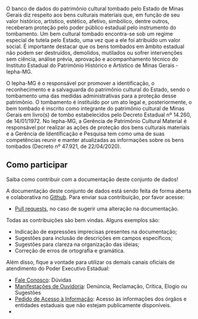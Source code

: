 O banco de dados do patrimônio cultural tombado pelo Estado de Minas Gerais diz respeito aos bens culturais materiais que, em função de seu valor histórico, artístico, estético, afetivo, simbólico, dentre outros, receberam proteção pelo poder público estadual pelo instrumento do tombamento. Um bem cultural tombado encontra-se sob um regime especial de tutela pelo Estado, uma vez que a ele foi atribuído um valor social. É importante destacar que os bens tombados em âmbito estadual não podem ser destruídos, demolidos, mutilados ou sofrer intervenções sem ciência, análise prévia, aprovação e acompanhamento técnico do Instituto Estadual do Patrimônio Histórico e Artístico de Minas Gerais - Iepha-MG.

O Iepha-MG é o responsável por promover a identificação, o reconhecimento e a salvaguarda do patrimônio cultural do Estado, sendo o tombamento uma das medidas administrativas para a proteção desse patrimônio. O tombamento é instituído por um ato legal e, posteriormente, o bem tombado é inscrito como integrante do patrimônio cultural de Minas Gerais em livro(s) de tombo estabelecidos pelo Decreto Estadual nº 14.260, de 14/01/1972. No Iepha-MG, a Gerência de Patrimônio Cultural Material é responsável por realizar as ações de proteção dos bens culturais materiais e a Gerência de Identificação e Pesquisa tem como uma de suas competências reunir e manter atualizadas as informações sobre os bens tombados (Decreto nº 47.921, de 22/04/2020).

## Como participar

Saiba como contribuir com a documentação deste conjunto de dados!

A documentação deste conjunto de dados está sendo feita de forma aberta e colaborativa no [Github](https://github.com/transparencia-mg/bens-tombados). Para enviar sua contribuição, por favor acesse:

- [Pull requests](https://github.com/transparencia-mg/bens-tombados/pulls), no caso de sugerir uma alteração na documentação.

Todas as contribuições são bem vindas. Alguns exemplos são:

* Indicação de expressões imprecisas presentes na documentação;
* Sugestões para inclusão de descrições em campos específicos;
* Sugestões para clareza na organização das ideias;
* Correção de erros de ortografia e gramática.

Além disso, fique a vontade para utilizar os demais canais oficiais de atendimento do Poder Executivo Estadual:

- [Fale Conosco](https://www.iepha.mg.gov.br/index.php/fale-com-o-iepha/atendimento): Dúvidas
- [Manifestações de Ouvidoria](http://www.ouvidoriageral.mg.gov.br/): Denúncia, Reclamação, Crítica, Elogio ou Sugestões
- [Pedido de Acesso à Informação](http://www.acessoainformacao.mg.gov.br/sistema/site/index.html): Acesso às informações dos órgãos e entidades estaduais que não estejam publicamente disponíveis.
- 

